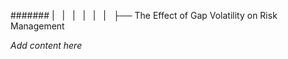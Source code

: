 ####### |   |   |   |   |   |   ├── The Effect of Gap Volatility on Risk Management

*Add content here*
